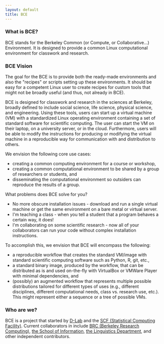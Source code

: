 ```yaml
---
layout: default
title: BCE
---
```

### What is BCE?

BCE stands for the Berkeley Common (or Compute, or Collaborative...) Environment.
It is designed to provide a common Linux computational environment for classwork
and research.

### BCE Vision

The goal for the BCE is to provide both the ready-made environments and also
the "recipes" or scripts setting up these environments. It should be easy for a
competent Linux user to create recipes for custom tools that might not be
broadly useful (and thus, not already in BCE).

BCE is designed for classwork and research in the sciences at Berkeley, broadly defined to
include social science, life science, physical science, and engineering. Using
these tools, users can start up a virtual machine (VM) with a standardized Linux
operating environment containing a set of standard software for scientific
computing. The user can start the VM on their laptop, on a university server, or
in the cloud. Furthermore, users will be able to modify the instructions for
producing or modifying the virtual machine in a reproducible way for
communication with and distribution to others.

We envision the following core use cases:

  - creating a common computing environment for a course or workshop,
  - creating a common computational environment to be shared by a group of researchers or students, and
  - disseminating the computational environment so outsiders can reproduce the results of a group.

What problems does BCE solve for you?

 - No more obscure installation issues - download and run a single virtual
   machine or get the same environment on a bare metal or virtual server.
 - I'm teaching a class - when you tell a student that a program behaves a
   certain way, it does!
 - I'm collaborating on some scientific research - now all of your collaborators
   can run your code without complex installation instructions.

To accomplish this, we envision that BCE will encompass the following:

 - a reproducible workflow that creates the standard VM/image
   with standard scientific computing software such as Python, R, git, etc.,
 - a standard binary image, produced by the workflow, that can be distributed as is and
   used on-the-fly with VirtualBox or VMWare Player with minimal dependencies, and
 - (possibly) an augmented workflow that represents multiple possible distributions tailored
   for different types of uses (e.g., different disciplines, different
   computational needs, class vs. research use, etc.). This might
   represent either a sequence or a tree of possible VMs.

### Who are we?

BCE is a project that started by
[D-Lab](http://dlab.berkeley.edu)
and the
[SCF (Statistical Computing Facility)](http://statistics.berkeley.edu/computing).
Current collaborators in include
[BRC (Berkeley Research Computing)](http://research-it.berkeley.edu/brc),
[the School of Information](http://ischool.berkeley.edu),
[the Linguistics Department](http://linguistics.berkeley.edu/plab/guestwiki/index.php?title=Berkeley_Phonetics_Machine),
and other independent contributors.
